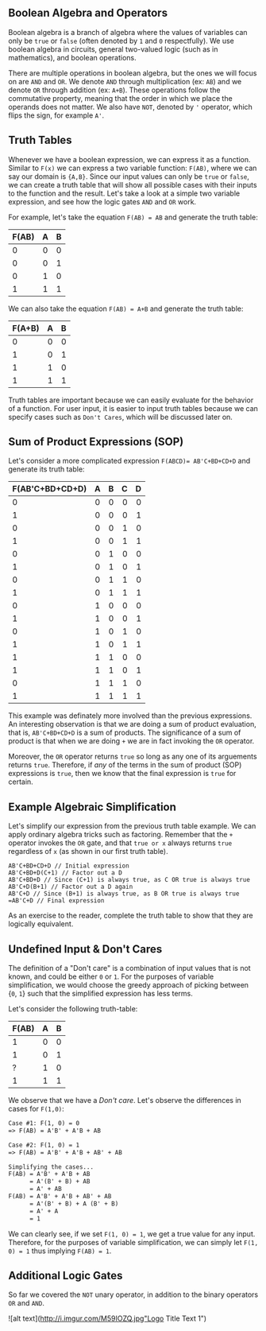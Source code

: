 ## Boolean Algebra and Operators
Boolean algebra is a branch of algebra where the values of variables can only be `true` or `false` (often denoted by `1` and `0` respectfully). We use boolean algebra in circuits, general two-valued logic (such as in mathematics), and boolean operations.


There are multiple operations in boolean algebra, but the ones we will focus on are `AND` and `OR`. We denote `AND` through multiplication (ex: `AB`) and we denote `OR` through addition (ex: `A+B`). These operations follow the commutative property, meaning that the order in which we place the operands does not matter. We also have `NOT`, denoted by `'` operator, which flips the sign, for example `A'`.

## Truth Tables
Whenever we have a boolean expression, we can express it as a function. Similar to `F(x)` we can express a two variable function: `F(AB)`, where we can say our domain is `{A,B}`. Since our input values can only be `true` or `false`, we can create a truth table that will show all possible cases with their inputs to the function and the result. Let's take a look at a simple two variable expression, and see how the logic gates `AND` and `OR` work. 

For example, let's take the equation `F(AB) = AB` and generate the truth table: 

| F(AB)| A | B |
| ---- |:-:| -:|
| 0    | 0 | 0 |
| 0    | 0 | 1 |
| 0    | 1 | 0 |
| 1    | 1 | 1 |

We can also take the equation `F(AB) = A+B` and generate the truth table:

| F(A+B)| A | B |
| ----- |:-:| -:|
| 0     | 0 | 0 |
| 1     | 0 | 1 |
| 1     | 1 | 0 |
| 1     | 1 | 1 |

Truth tables are important because we can easily evaluate for the behavior of a function. For user input, it is easier to input truth tables because we can specify cases such as `Don't Cares`, which will be discussed later on. 

## Sum of Product Expressions (SOP)
Let's consider a more complicated expression `F(ABCD)= AB'C+BD+CD+D` and generate its truth table:

| F(AB'C+BD+CD+D)| A | B | C | D |
| ----- |:-:| -:| -:| -:|
| 0     | 0 | 0 | 0 | 0 |
| 1     | 0 | 0 | 0 | 1 |
| 0     | 0 | 0 | 1 | 0 |
| 1     | 0 | 0 | 1 | 1 |
| 0     | 0 | 1 | 0 | 0 |
| 1     | 0 | 1 | 0 | 1 |
| 0     | 0 | 1 | 1 | 0 |
| 1     | 0 | 1 | 1 | 1 |
| 0     | 1 | 0 | 0 | 0 |
| 1     | 1 | 0 | 0 | 1 |
| 0     | 1 | 0 | 1 | 0 |
| 1     | 1 | 0 | 1 | 1 |
| 1     | 1 | 1 | 0 | 0 |
| 1     | 1 | 1 | 0 | 1 |
| 0     | 1 | 1 | 1 | 0 |
| 1     | 1 | 1 | 1 | 1 |

This example was definately more involved than the previous expressions. An interesting observation is that we are doing a sum of product evaluation, that is, `AB'C+BD+CD+D` is a sum of products. The significance of a sum of product is that when we are doing `+` we are in fact invoking the `OR` operator. 

Moreover, the `OR` operator returns `true` so long as any one of its arguements returns `true`. Therefore, if _any_ of the terms in the sum of product (SOP) expressions is `true`, then we know that the final expression is `true` for certain. 

## Example Algebraic Simplification

Let's simplify our expression from the previous truth table example. We can apply ordinary algebra tricks such as factoring. Remember that the `+` operator invokes the `OR` gate, and that `true or x` always returns `true` regardless of `x` (as shown in our first truth table).
```
AB'C+BD+CD+D // Initial expression
AB'C+BD+D(C+1) // Factor out a D
AB'C+BD+D // Since (C+1) is always true, as C OR true is always true
AB'C+D(B+1) // Factor out a D again
AB'C+D // Since (B+1) is always true, as B OR true is always true
=AB'C+D // Final expression
```

As an exercise to the reader, complete the truth table to show that they are logically equivalent. 

## Undefined Input & Don't Cares
The definition of a "Don't care" is a combination of input values that is not known, and could be either `0` or `1`. For the purposes of variable simplification, we would choose the greedy approach of picking between {`0`, `1`} such that the simplified expression has less terms.

Let's consider the following truth-table:

| F(AB)| A | B |
| ---- |:-:| -:|
| 1    | 0 | 0 |
| 1    | 0 | 1 |
| ?    | 1 | 0 |
| 1    | 1 | 1 |

We observe that we have a _Don't care_. Let's observe the differences in cases for `F(1,0)`:

```markdown
Case #1: F(1, 0) = 0
=> F(AB) = A'B' + A'B + AB

Case #2: F(1, 0) = 1
=> F(AB) = A'B' + A'B + AB' + AB

Simplifying the cases...
F(AB) = A'B' + A'B + AB
	  = A'(B' + B) + AB
	  = A' + AB
F(AB) = A'B' + A'B + AB' + AB
	  = A'(B' + B) + A (B' + B)
	  = A' + A
	  = 1
```

We can clearly see, if we set `F(1, 0) = 1`, we get a true value for any input. Therefore, for the purposes of variable simplification, we can simply let `F(1, 0) = 1` thus implying `F(AB) = 1`.

## Additional Logic Gates
So far we covered the `NOT` unary operator, in addition to the binary operators `OR` and `AND`. 

![alt text](http://i.imgur.com/M59IOZQ.jpg"Logo Title Text 1")